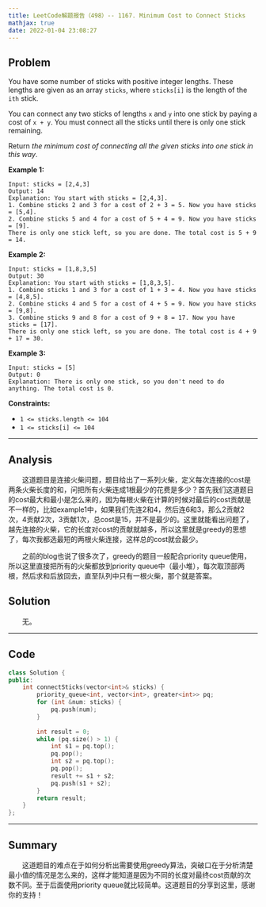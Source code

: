 ```yaml
---
title: LeetCode解题报告（498）-- 1167. Minimum Cost to Connect Sticks
mathjax: true
date: 2022-01-04 23:08:27
---
```


## Problem

You have some number of sticks with positive integer lengths. These lengths are given as an array `sticks`, where `sticks[i]` is the length of the `ith` stick.

You can connect any two sticks of lengths `x` and `y` into one stick by paying a cost of `x + y`. You must connect all the sticks until there is only one stick remaining.

Return *the minimum cost of connecting all the given sticks into one stick in this way*.

<!-- more -->

**Example 1:**

```
Input: sticks = [2,4,3]
Output: 14
Explanation: You start with sticks = [2,4,3].
1. Combine sticks 2 and 3 for a cost of 2 + 3 = 5. Now you have sticks = [5,4].
2. Combine sticks 5 and 4 for a cost of 5 + 4 = 9. Now you have sticks = [9].
There is only one stick left, so you are done. The total cost is 5 + 9 = 14.
```

**Example 2:**

```
Input: sticks = [1,8,3,5]
Output: 30
Explanation: You start with sticks = [1,8,3,5].
1. Combine sticks 1 and 3 for a cost of 1 + 3 = 4. Now you have sticks = [4,8,5].
2. Combine sticks 4 and 5 for a cost of 4 + 5 = 9. Now you have sticks = [9,8].
3. Combine sticks 9 and 8 for a cost of 9 + 8 = 17. Now you have sticks = [17].
There is only one stick left, so you are done. The total cost is 4 + 9 + 17 = 30.
```

**Example 3:**

```
Input: sticks = [5]
Output: 0
Explanation: There is only one stick, so you don't need to do anything. The total cost is 0.
```



**Constraints:**

- `1 <= sticks.length <= 104`
- `1 <= sticks[i] <= 104`

---

## Analysis

&emsp;&emsp;这道题目是连接火柴问题，题目给出了一系列火柴，定义每次连接的cost是两条火柴长度的和，问把所有火柴连成1根最少的花费是多少？首先我们这道题目的cost最大和最小是怎么来的，因为每根火柴在计算的时候对最后的cost贡献是不一样的，比如example1中，如果我们先连2和4，然后连6和3，那么2贡献2次，4贡献2次，3贡献1次，总cost是15，并不是最少的。这里就能看出问题了，越先连接的火柴，它的长度对cost的贡献就越多，所以这里就是greedy的思想了，每次我都选最短的两根火柴连接，这样总的cost就会最少。

&emsp;&emsp;之前的blog也说了很多次了，greedy的题目一般配合priority queue使用，所以这里直接把所有的火柴都放到priority queue中（最小堆），每次取顶部两根，然后求和后放回去，直至队列中只有一根火柴，那个就是答案。

## Solution

&emsp;&emsp;无。

------

## Code

```c++
class Solution {
public:
    int connectSticks(vector<int>& sticks) {
        priority_queue<int, vector<int>, greater<int>> pq;
        for (int &num: sticks) {
            pq.push(num);
        }
        
        int result = 0;
        while (pq.size() > 1) {
            int s1 = pq.top();
            pq.pop();
            int s2 = pq.top();
            pq.pop();
            result += s1 + s2;
            pq.push(s1 + s2);
        }
        return result;
    }
};
```

------

## Summary

&emsp;&emsp;这道题目的难点在于如何分析出需要使用greedy算法，突破口在于分析清楚最小值的情况是怎么来的，这样才能知道是因为不同的长度对最终cost贡献的次数不同。至于后面使用priority queue就比较简单。这道题目的分享到这里，感谢你的支持！

